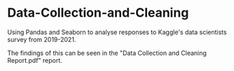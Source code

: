 # Data-Collection-and-Cleaning

Using Pandas and Seaborn to analyse responses to Kaggle's data scientists survey from 2019-2021. 

The findings of this can be seen in the "Data Collection and Cleaning Report.pdf" report.
